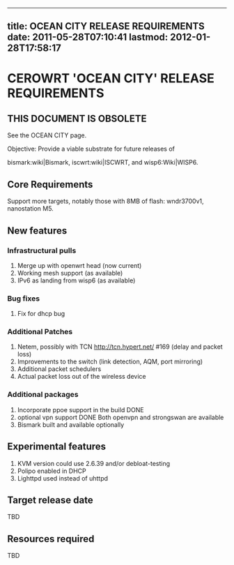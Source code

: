 
---
title: OCEAN CITY RELEASE REQUIREMENTS
date: 2011-05-28T07:10:41
lastmod: 2012-01-28T17:58:17
---
CEROWRT 'OCEAN CITY' RELEASE REQUIREMENTS
=========================================

THIS DOCUMENT IS OBSOLETE
-------------------------

See the <link>OCEAN CITY</link> page.

Objective: Provide a viable substrate for future releases of
<link>bismark:wiki|Bismark</link>, <link>iscwrt:wiki|ISCWRT</link>, and
<link>wisp6:Wiki|WISP6</link>.

Core Requirements
-----------------

Support more <link>targets</link>, notably those with 8MB of flash:
wndr3700v1, nanostation M5.

New features
------------

### Infrastructural pulls

1.  Merge up with openwrt head (now current)
2.  Working mesh support (as available)
3.  IPv6 as landing from wisp6 (as available)

### Bug fixes

1.  Fix for dhcp bug

### Additional Patches

1.  Netem, possibly with TCN http://tcn.hypert.net/ \#169 (delay and
    packet loss)
2.  Improvements to the switch (link detection, AQM, port mirroring)
3.  Additional packet schedulers
4.  Actual packet loss out of the wireless device

### Additional packages

1.  Incorporate ppoe support in the build DONE
2.  optional vpn support DONE Both openvpn and strongswan are available
3.  Bismark built and available optionally

Experimental features
---------------------

1.  KVM version could use 2.6.39 and/or debloat-testing
2.  Polipo enabled in DHCP
3.  Lighttpd used instead of uhttpd

Target release date
-------------------

TBD

Resources required
------------------

TBD
